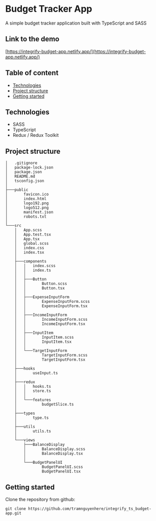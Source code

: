 # Budget Tracker App

A simple budget tracker application built with TypeScript and SASS

## Link to the demo

[https://integrify-budget-app.netlify.app/](https://integrify-budget-app.netlify.app/)

## Table of content

- [Technologies](#technologies)
- [Project structure](#project-structure)
- [Getting started](#getting-started)

<a name="technologies"></a>

## Technologies

- SASS
- TypeScript
- Redux / Redux Toolkit

<a name="project-structure"></a>

## Project structure

```
│   .gitignore
│   package-lock.json
│   package.json
│   README.md
│   tsconfig.json
│
├───public
│       favicon.ico
│       index.html
│       logo192.png
│       logo512.png
│       manifest.json
│       robots.txt
│
└───src
    │   App.scss
    │   App.test.tsx
    │   App.tsx
    │   global.scss
    │   index.css
    │   index.tsx
    │
    ├───components
    │   │   index.scss
    │   │   index.ts
    │   │
    │   ├───Button
    │   │       Button.scss
    │   │       Button.tsx
    │   │
    │   ├───ExpenseInputForm
    │   │       ExpenseInputForm.scss
    │   │       ExpenseInputForm.tsx
    │   │
    │   ├───IncomeInputForm
    │   │       IncomeInputForm.scss
    │   │       IncomeInputForm.tsx
    │   │
    │   ├───InputItem
    │   │       InputItem.scss
    │   │       InputItem.tsx
    │   │
    │   └───TargetInputForm
    │           TargetInputForm.scss
    │           TargetInputForm.tsx
    │
    ├───hooks
    │       useInput.ts
    │
    ├───redux
    │   │   hooks.ts
    │   │   store.ts
    │   │
    │   └───features
    │           budgetSlice.ts
    │
    ├───types
    │       type.ts
    │
    ├───utils
    │       utils.ts
    │
    └───views
        ├───BalanceDisplay
        │       BalanceDisplay.scss
        │       BalanceDisplay.tsx
        │
        └───BudgetPanelUI
                BudgetPanelUI.scss
                BudgetPanelUI.tsx
```

<a name="getting-started"></a>

## Getting started

Clone the repository from github:

```
git clone https://github.com/tramnguyenhere/integrify_ts_budget-app.git
```
